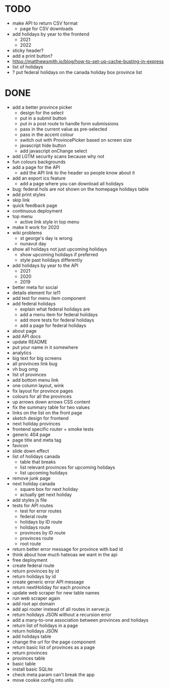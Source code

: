 # TODO

- make API to return CSV format
  - page for CSV downloads
- add holidays by year to the frontend
  - 2021
  - 2022
- sticky header?
- add a print button?
- https://matthewsmith.io/blog/how-to-set-up-cache-busting-in-express
- list of holidays
- ? put federal holidays on the canada holiday box province list

# DONE

- add a better province picker
  - design for the select
  - put in a submit button
  - put in a post route to handle form submissions
  - pass in the current value as pre-selected
  - pass in the accent colour
  - switch out with ProvincePicker based on screen size
  - javascript hide button
  - add javascript onChange select
- add LGTM security scans because why not
- fun colours backgrounds
- add a page for the API
  - add the API link to the header so people know about it
- add an export ics feature
  - add a page where you can download all holidays
- bug: federal hols are not shown on the homepage holidays table
- add print styles
- skip link
- quick feedback page
- continuous deployment
- top menu
  - active link style in top menu
- make it work for 2020
- wiki problems
  - st george's day is wrong
  - nunavut day
- show all holidays not just upcoming holidays
  - show upcoming holidays if preferred
  - style past holidays differently
- add holidays by year to the API
  - 2021
  - 2020
  - 2019
- better meta for social
- details element for ie11
- add test for menu item component
- add federal holidays
  - explain what federal holidays are
  - add a menu item for federal holidays
  - add more tests for federal holidays
  - add a page for federal holidays
- about page
- add API docs
- update README
- put your name in it somewhere
- analytics
- big text for big screens
- all provinces link bug
- vh bug omg
- list of provinces
- add bottom menu link
- one column layout, wink
- fix layout for province pages
- colours for all the provinces
- up arrows down arrows CSS content
- fix the summary table for two values
- links on the list on the front page
- sketch design for frontend
- next holiday provinces
- frontend specific router + smoke tests
- generic 404 page
- page title and meta tag
- favicon
- slide down effect
- list of holidays canada
  - table that breaks
  - list relevant provinces for upcoming holidays
  - list upcoming holidays
- remove junk page
- next holiday canada
  - square box for next holiday
  - actually get next holiday
- add styles js file
- tests for API routes
  - test for error routes
  - federal route
  - holidays by ID route
  - holidays route
  - provinces by ID route
  - provinces route
  - root route
- return better error message for province with bad id
- think about how much hateoas we want in the api
- free deployment
- create federal route
- return provinces by id
- return holidays by id
- create generic error API message
- return nextHoliday for each province
- update web scraper for new table names
- run web scraper again
- add root api domain
- add api router instead of all routes in server.js
- return holidays JSON without a recursion error
- add a many-to-one association between provinces and holidays
- return list of holidays in a page
- return holidays JSON
- add holidays table
- change the url for the page component
- return basic list of provinces as a page
- return provinces
- provinces table
- basic table
- install basic SQLite
- check meta param can't break the app
- move cookie config into utils
